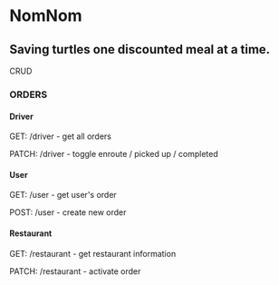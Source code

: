 # NomNom

## Saving turtles one discounted meal at a time.



CRUD

### ORDERS

#### Driver
GET: /driver - get all orders

PATCH: /driver - toggle enroute / picked up / completed

#### User
GET: /user - get user's order

POST: /user - create new order

#### Restaurant
GET: /restaurant - get restaurant information

PATCH: /restaurant - activate order




